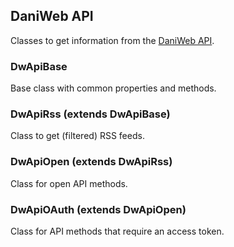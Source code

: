 ## DaniWeb API

Classes to get information from the [DaniWeb API](http://www.daniweb.com/api/home).

### DwApiBase

Base class with common properties and methods.

### DwApiRss (extends DwApiBase)

Class to get (filtered) RSS feeds.

### DwApiOpen (extends DwApiRss)

Class for open API methods.

### DwApiOAuth (extends DwApiOpen)

Class for API methods that require an access token.
